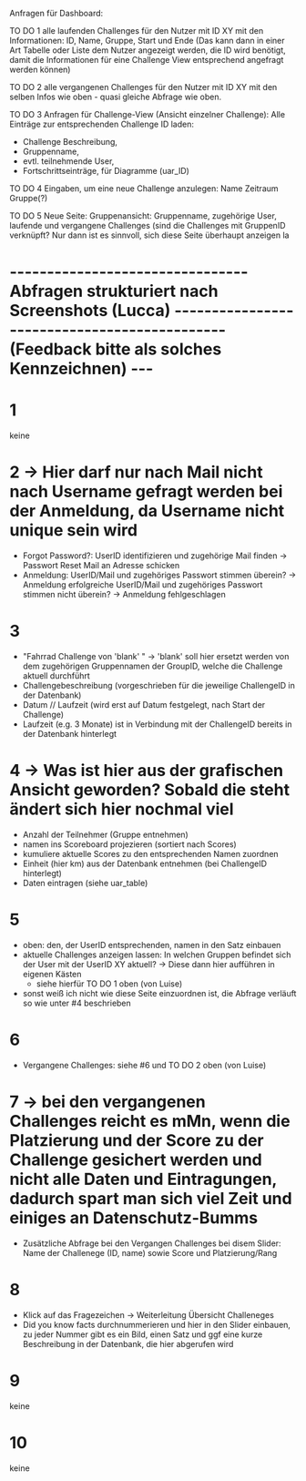 Anfragen für Dashboard:

TO DO 1
alle laufenden Challenges für den Nutzer mit ID XY mit den Informationen: ID, Name, Gruppe, Start und Ende (Das kann dann in einer Art Tabelle oder Liste dem Nutzer angezeigt werden, die ID wird benötigt, damit die Informationen für eine Challenge View entsprechend angefragt werden können)

TO DO 2
alle vergangenen Challenges für den Nutzer mit ID XY mit den selben Infos wie oben - quasi gleiche Abfrage wie oben.

TO DO 3
Anfragen für Challenge-View (Ansicht einzelner Challenge):
Alle Einträge zur entsprechenden Challenge ID laden:
- Challenge Beschreibung,
- Gruppenname,
- evtl. teilnehmende User,
- Fortschrittseinträge, für Diagramme (uar_ID)

TO DO 4
Eingaben, um eine neue Challenge anzulegen:
Name
Zeitraum
Gruppe(?)

TO DO 5
Neue Seite: Gruppenansicht:
Gruppenname,
zugehörige User,
laufende und vergangene Challenges (sind die Challenges mit GruppenID verknüpft? Nur dann ist es sinnvoll, sich diese Seite überhaupt anzeigen la



# -------------------------------- Abfragen strukturiert nach Screenshots (Lucca) --------------------------------------------- (Feedback bitte als solches Kennzeichnen) ---

# 1
keine

# 2 -> Hier darf nur nach Mail nicht nach Username gefragt werden bei der Anmeldung, da Username nicht unique sein wird
- Forgot Password?: UserID identifizieren und zugehörige Mail finden -> Passwort Reset Mail an Adresse schicken
- Anmeldung: UserID/Mail und zugehöriges Passwort stimmen überein? -> Anmeldung erfolgreiche
             UserID/Mail und zugehöriges Passwort stimmen nicht überein? -> Anmeldung fehlgeschlagen

# 3
- "Fahrrad Challenge von 'blank' " -> 'blank' soll hier ersetzt werden von dem zugehörigen Gruppennamen der GroupID, welche die Challenge aktuell durchführt
- Challengebeschreibung (vorgeschrieben für die jeweilige ChallengeID in der Datenbank)
- Datum // Laufzeit (wird erst auf Datum festgelegt, nach Start der Challenge)
- Laufzeit (e.g. 3 Monate) ist in Verbindung mit der ChallengeID bereits in der Datenbank hinterlegt

# 4 -> Was ist hier aus der grafischen Ansicht geworden? Sobald die steht ändert sich hier nochmal viel
- Anzahl der Teilnehmer (Gruppe entnehmen)
- namen ins Scoreboard projezieren (sortiert nach Scores)
- kumuliere aktuelle Scores zu den entsprechenden Namen zuordnen
- Einheit (hier km) aus der Datenbank entnehmen (bei ChallengeID hinterlegt)
- Daten eintragen (siehe uar_table)

# 5
- oben: den, der UserID entsprechenden, namen in den Satz einbauen
- aktuelle Challenges anzeigen lassen: In welchen Gruppen befindet sich der User mit der UserID XY aktuell? -> Diese dann hier aufführen in eigenen Kästen
    - siehe hierfür TO DO 1 oben (von Luise)
- sonst weiß ich nicht wie diese Seite einzuordnen ist, die Abfrage verläuft so wie unter #4 beschrieben

# 6
- Vergangene Challenges: siehe #6 und TO DO 2 oben (von Luise)

# 7 -> bei den vergangenen Challenges reicht es mMn, wenn die Platzierung und der Score zu der Challenge gesichert werden und nicht alle Daten und Eintragungen, dadurch spart man sich viel Zeit und einiges an Datenschutz-Bumms
- Zusätzliche Abfrage bei den Vergangen Challenges bei disem Slider: Name der Challenege (ID, name) sowie Score und Platzierung/Rang

# 8
- Klick auf das Fragezeichen -> Weiterleitung Übersicht Challeneges
- Did you know facts durchnummerieren und hier in den Slider einbauen, zu jeder Nummer gibt es ein Bild, einen Satz und ggf eine kurze Beschreibung in der Datenbank, die hier abgerufen wird

# 9
keine

# 10
keine